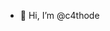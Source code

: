 - 👋 Hi, I’m @c4thode
<!---
c4thode/c4thode is a ✨ special ✨ repository because its `README.md` (this file) appears on your GitHub profile.
You can click the Preview link to take a look at your changes.
--->
